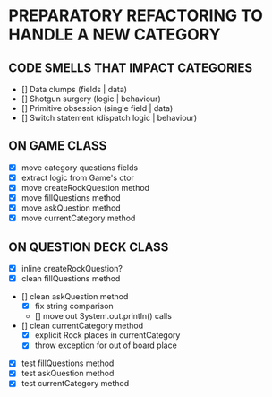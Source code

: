 # PREPARATORY REFACTORING TO HANDLE A NEW CATEGORY 

## CODE SMELLS THAT IMPACT CATEGORIES
- [] Data clumps (fields | data)
- [] Shotgun surgery (logic | behaviour)
- [] Primitive obsession (single field | data)
- [] Switch statement (dispatch logic | behaviour)

## ON GAME CLASS
- [X] move category questions fields
- [X] extract logic from Game's ctor
- [X] move createRockQuestion method
- [X] move fillQuestions method
- [X] move askQuestion method
- [X] move currentCategory method

## ON QUESTION DECK CLASS
- [X] inline createRockQuestion?
- [X] clean fillQuestions method
- [] clean askQuestion method
    - [X] fix string comparison
    - [] move out System.out.println() calls
- [] clean currentCategory method
    - [X] explicit Rock places in currentCategory
    - [X] throw exception for out of board place
- [X] test fillQuestions method
- [X] test askQuestion method
- [X] test currentCategory method
